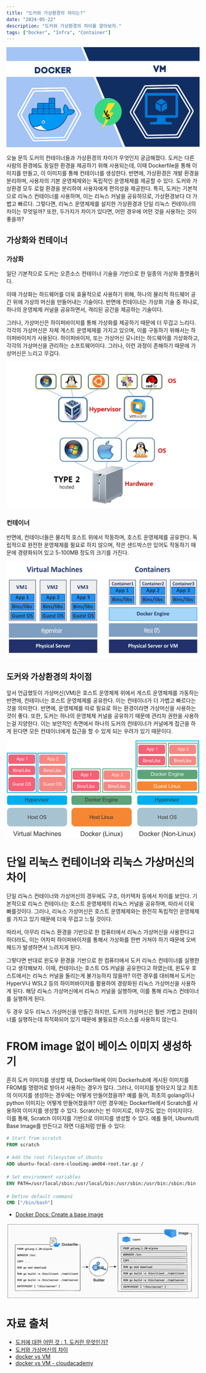 ```yaml
---
title: "도커와 가상환경의 차이는?"
date: "2024-05-22"
description: "도커와 가상환경의 차이를 알아보자."
tags: ["Docker", "Infra", "Container"]
---
```

![cover](../../images/dockervm/cover.png)

오늘 문득 도커의 컨테이너들과 가상환경의 차이가 무엇인지 궁금해졌다. 도커는 다른 사람의 환경에도 동일한 환경을 제공하기 위해 사용되는데, 이때 Dockerfile을 통해 이미지를 만들고, 이 이미지를 통해 컨테이너를 생성한다. 반면에, 가상환경은 개발 환경을 분리하며, 사용자의 기본 운영체제와는 독립적인 운영체제를 제공할 수 있다. 도커와 가상환경 모두 로컬 환경을 분리하여 사용자에게 편의성을 제공한다. 특히, 도커는 기본적으로 리눅스 컨테이너를 사용하며, 이는 리눅스 커널을 공유하므로, 가상환경보다 더 가볍고 빠르다. 그렇다면, 리눅스 운영체제를 설지한 가상환경과 단일 리눅스 컨테이너의 차이는 무엇일까? 또한, 두가지가 차이가 있다면, 어떤 경우에 어떤 것을 사용하는 것이 좋을까?

## 가상화와 컨테이너
### 가상화
일단 기본적으로 도커는 오픈소스 컨테이너 기술을 기반으로 한 일종의 가상화 플랫폼이다.  

이때 가상화는 하드웨어를 더욱 효율적으로 사용하기 위해, 하나의 물리적 하드웨어 공간 위에 가상의 머신을 만들어내는 기술이다. 반면에 컨테이너는 가상화 기술 중 하나로, 하나의 운영체제 커널을 공유하면서, 격리된 공간을 제공하는 기술이다.  

그러나, 가상머신은 하이퍼바이저를 통해 가상화를 제공하기 때문에 더 무겁고 느리다. 각각의 가상머신은 자체 게스트 운영체제를 가지고 있으며, 이를 구동하기 위해서는 하이퍼바이저가 사용된다. 하이퍼바이저, 또는 가상머신 모니터는 하드웨어를 가상화하고, 각각의 가상머신을 관리하는 소프트웨어이다. 그러나, 이런 과정이 존해하기 때문에 가상머신은 느리고 무겁다.

![hypervisor](../../images/dockervm/hypervisor.png)

### 컨테이너
반면에, 컨테이너들은 물리적 호스트 위에서 작동하며, 호스트 운영체제를 공유한다. 독립적으로 완전한 운영체제를 필요로 하지 않으며, 작은 샌드박스만 있어도 작동하기 때문에 경량화되어 있고 5-100MB 정도의 크기를 가진다.

![container](../../images/dockervm/containers.png)

## 도커와 가상환경의 차이점
앞서 언급했듯이 가상머신(VM)은 호스트 운영체제 위에서 게스트 운영체제를 가동하는 반면에, 컨테이너는 호스트 운영체제를 공유한다. 이는 컨테이너가 더 가볍고 빠르다는 것을 의미한다. 반면에, 운영체제를 따로 필요로 하는 환경이라면 가상머신을 사용하는 것이 좋다. 또한, 도커는 하나의 운영체제 커널을 공유하기 때문에 관리자 권한을 사용하는걸 지양한다. 이는 보안적인 측면에서 하나의 도커의 컨테이너가 커널에게 접근을 하게 된다면 모든 컨테이너에게 접근을 할 수 있게 되는 우려가 있기 때문이다.

![linux](../../images/dockervm/nonlinuxdocker.png)

# 단일 리눅스 컨테이너와 리눅스 가상머신의 차이
단일 리눅스 컨테이너와 가상머신의 경우에도 구조, 아키텍처 등에서 차이를 보인다. 기본적으로 리눅스 컨테이너는 호스트 운영체제의 리눅스 커널을 공유하며, 따라서 더욱 빠를것이다. 그러나, 리눅스 가상머신은 호스트 운영체제와는 완전히 독립적인 운영체제를 가지고 있기 때문에 더욱 무겁고 느릴 것이다. 

따라서, 아무리 리눅스 환경을 기반으로 한 컴퓨터에서 리눅스 가상머신을 사용한다고 하더라도, 이는 어차피 하이퍼바이저를 통해서 가상화를 한번 거쳐야 하기 때문에 오버헤드가 발생하면서 느려지게 된다. 

그렇다면 반대로 윈도우 환경을 기반으로 한 컴퓨터에서 도커 리눅스 컨테이너를 실행한다고 생각해보자. 이때, 컨테이너는 호스트 OS 커널을 공유한다고 하였는데, 윈도우 호스트에서는 리눅스 커널을 돌리는게 불가능하지 않을까? 이런 경우를 대비해서 도커는 HyperV나 WSL2 등의 하이퍼바이저를 활용하여 경량화된 리눅스 가상머신을 사용하게 된다. 해당 리눅스 가상머신에서 리눅스 커널을 실행하며, 이를 통해 리눅스 컨테이너를 실행하게 된다. 

두 경우 모두 리눅스 가상머신을 만들긴 하지만, 도커의 가상머신은 훨씬 가볍고 컨테이너를 실행하는데 최적화되어 있기 때문에 불필요한 리소스를 사용하지 않는다. 

# FROM image 없이 베이스 이미지 생성하기
흔히 도커 이미지를 생성할 때, Dockerfile에 이미 Dockerhub에 게시된 이미지를 FROM를 명령어로 받아서 사용하는 경우가 많다. 그러나, 이미지를 받아오지 않고 최초의 이미지를 생성하는 경우에는 어떻게 만들어졌을까? 예를 들어, 최초의 golang이나 python 이미지는 어떻게 만들어졌을까? 이런 경우에는 Dockerfile에서 Scratch를 사용하여 이미지를 생성할 수 있다. Scratch는 빈 이미지로, 아무것도 없는 이미지이다. 이를 통해, Scratch 이미지를 기반으로 이미지를 생성할 수 있다. 예를 들어, Ubuntu의 Base Image를 만든다고 하면 다음처럼 만들 수 있다:

```Dockerfile
# Start from scratch
FROM scratch

# Add the root filesystem of Ubuntu
ADD ubuntu-focal-core-cloudimg-amd64-root.tar.gz /

# Set environment variables
ENV PATH=/usr/local/sbin:/usr/local/bin:/usr/sbin:/usr/bin:/sbin:/bin

# Define default command
CMD ["/bin/bash"]
```
- [Docker Docs: Create a base image](https://docs.docker.com/build/building/base-images/)



![layers](../../images/dockervm/layers.png)

# 자료 출처
- [도커에 대한 어떤 것 : 1. 도커란 무엇인가?](https://velog.io/@markany/%EB%8F%84%EC%BB%A4%EC%97%90-%EB%8C%80%ED%95%9C-%EC%96%B4%EB%96%A4-%EA%B2%83-1.-%EB%8F%84%EC%BB%A4%EB%9E%80-%EB%AC%B4%EC%97%87%EC%9D%B8%EA%B0%80)
- [도커와 가상머신의 차이](https://www.redhat.com/ko/topics/containers/whats-a-linux-container)
- [docker vs VM](https://www.ubackup.com/enterprise-backup/docker-vs-vm.html)
- [docker vs VM - cloudacademy](https://cloudacademy.com/blog/docker-vs-virtual-machines-differences-you-should-know/)